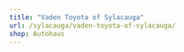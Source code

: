 ```yaml
---
title: "Vaden Toyota of Sylacauga"
url: /sylacauga/vaden-toyota-of-sylacauga/
shop: Autohaus
---
```

